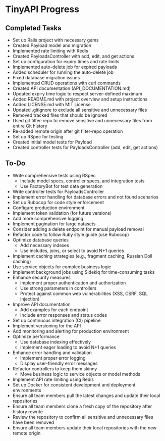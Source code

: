 # TinyAPI Progress

## Completed Tasks
- Set up Rails project with necessary gems
- Created Payload model and migration
- Implemented rate limiting with Redis
- Created PayloadsController with add, edit, and get actions
- Set up configuration for expiry times and rate limits
- Implemented auto-delete job for expired payloads
- Added scheduler for running the auto-delete job
- Fixed database migration issues
- Implemented CRUD operations with curl commands
- Created API documentation (API_DOCUMENTATION.md)
- Updated expiry time logic to respect server-defined maximum
- Added README.md with project overview and setup instructions
- Added LICENSE.md with MIT License
- Updated .gitignore to exclude all sensitive and unnecessary files
- Removed tracked files that should be ignored
- Used git filter-repo to remove sensitive and unnecessary files from entire Git history
- Re-added remote origin after git filter-repo operation
- Set up RSpec for testing
- Created initial model tests for Payload
- Created controller tests for PayloadsController (add, edit, get actions)

## To-Do
- Write comprehensive tests using RSpec
  - Include model specs, controller specs, and integration tests
  - Use FactoryBot for test data generation
- Write controller tests for PayloadsController
- Implement error handling for database errors and not found scenarios
- Set up Rubocop for code style enforcement
- Configure production environment
- Implement token validation (for future versions)
- Add more comprehensive logging
- Implement pagination for large datasets
- Consider adding a delete endpoint for manual payload removal
- Refactor code to follow Ruby style guide (use Rubocop)
- Optimize database queries
  - Add necessary indexes
  - Use includes, joins, or select to avoid N+1 queries
- Implement caching strategies (e.g., fragment caching, Russian Doll caching)
- Use service objects for complex business logic
- Implement background jobs using Sidekiq for time-consuming tasks
- Enhance security measures
  - Implement proper authentication and authorization
  - Use strong parameters in controllers
  - Protect against common web vulnerabilities (XSS, CSRF, SQL injection)
- Improve API documentation
  - Add examples for each endpoint
  - Include error responses and status codes
- Set up continuous integration (CI) pipeline
- Implement versioning for the API
- Add monitoring and alerting for production environment
- Optimize performance
  - Use database indexing effectively
  - Implement eager loading to avoid N+1 queries
- Enhance error handling and validation
  - Implement proper error logging
  - Display user-friendly error messages
- Refactor controllers to keep them skinny
  - Move business logic to service objects or model methods
- Implement API rate limiting using Redis
- Set up Docker for consistent development and deployment environments
- Ensure all team members pull the latest changes and update their local repositories
- Ensure all team members clone a fresh copy of the repository after history rewrite
- Review the repository to confirm all sensitive and unnecessary files have been removed
- Ensure all team members update their local repositories with the new remote origin